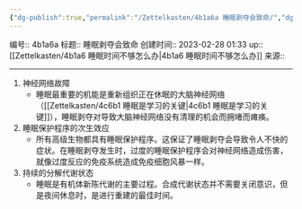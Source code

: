 ```yaml
---
{"dg-publish":true,"permalink":"/Zettelkasten/4b1a6a 睡眠剥夺会致命/","dgPassFrontmatter":true}
---
```


编号:: 4b1a6a
标题:: 睡眠剥夺会致命
创建时间:: 2023-02-28 01:33
up:: [[Zettelkasten/4b1a6 睡眠时间不够怎么办\|4b1a6 睡眠时间不够怎么办]]
来源:: 

---

1. 神经网络故障
	- 睡眠最重要的机能是重新组织正在休眠的大脑神经网络（[[Zettelkasten/4c6b1 睡眠是学习的关键\|4c6b1 睡眠是学习的关键]]），睡眠剥夺对导致大脑神经网络没有清理的机会而拥堵而瘫痪。
2.  睡眠保护程序的次生效应
	- 所有高级生物都具有睡眠保护程序。这保证了睡眠剥夺会导致令人不快的症状。在睡眠剥夺发生时，过度的睡眠保护程序会对神经网络造成伤害，就像过度反应的免疫系统造成免疫细胞风暴一样。
3.  持续的分解代谢状态
	- 睡眠是有机体新陈代谢的主要过程。合成代谢状态并不需要关闭意识，但是夜间休息时，是进行重建的最佳时间。
